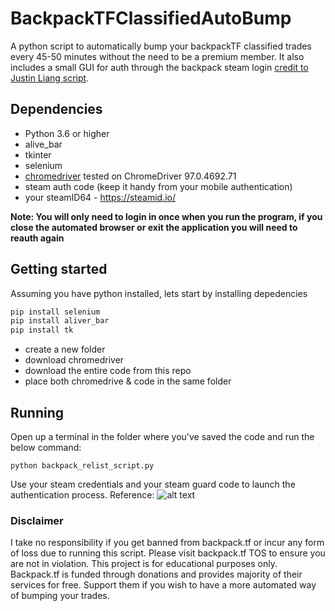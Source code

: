 ﻿# BackpackTFClassifiedAutoBump

A python script to automatically bump your backpackTF classified trades every 45-50 minutes without the need to be a premium member. It also includes a small GUI for auth through the backpack steam login [credit to Justin Liang script](http://justin-liang.com/personal_projects/steam_automation_script.pdf).

## Dependencies

* Python 3.6 or higher
* alive_bar
* tkinter
* selenium 
* [chromedriver](https://chromedriver.chromium.org/downloads) tested on ChromeDriver 97.0.4692.71
* steam auth code (keep it handy from your mobile authentication)
* your steamID64 - https://steamid.io/

**Note: You will only need to login in once when you run the program, if you close the automated browser or exit the application you will need to reauth again**

## Getting started

Assuming you have python installed, lets start by installing depedencies

```python
pip install selenium
pip install aliver_bar
pip install tk
```

* create a new folder
* download chromedriver
* download the entire code from this repo
* place both chromedrive & code in the same folder

## Running

Open up a terminal in the folder where you've saved the code and run the below command:

`python backpack_relist_script.py`

Use your steam credentials and your steam guard code to launch the authentication process. 
Reference: 
![alt text][logo]

[logo]: https://imgur.com/EmRzlGe

### Disclaimer

I take no responsibility if you get banned from backpack.tf or incur any form of loss due to running this script. Please visit backpack.tf TOS to ensure you are not in violation.
This project is for educational purposes only. Backpack.tf is funded through donations and provides majority of their services for free. Support them if you wish to have a more automated way of bumping your trades.
